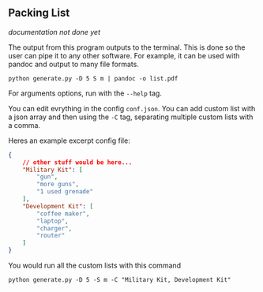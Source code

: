 Packing List
---

*documentation not done yet*

The output from this program outputs to the terminal.
This is done so the user can pipe it to any other software.
For example, it can be used with pandoc and output to many file formats.
```shell
python generate.py -D 5 S m | pandoc -o list.pdf
```
For arguments options, run with the `--help` tag.

You can edit evrything in the config `conf.json`. You can add custom list with a json array and then using the `-C` tag, separating multiple custom lists with a comma.

Heres an example excerpt config file:
```json
{
    // other stuff would be here...
    "Military Kit": [
        "gun",
        "more guns",
        "1 used grenade"
    ],
    "Development Kit": [
        "coffee maker",
        "laptop",
        "charger",
        "router"
    ]
}
```
You would run all the custom lists with this command
```shell
python generate.py -D 5 -S m -C "Military Kit, Development Kit"
```
